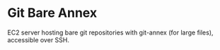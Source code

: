 # Git Bare Annex

EC2 server hosting bare git repositories with git-annex (for large
files), accessible over SSH.
